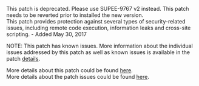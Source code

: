 This patch is deprecated. Please use SUPEE-9767 v2 instead. This patch needs to be reverted prior to installed the new version.  
This patch provides protection against several types of security-related issues, including remote code execution, information leaks and cross-site scripting. - Added May 30, 2017

NOTE: This patch has known issues. More information about the individual issues addressed by this patch as well as known issues is available in the patch [details](https://magento.com/security/patches/supee-9767).

More details about this patch could be found [here](https://magento.com/security/patches/supee-9767).  
More details about the patch issues could be found [here](https://magento.stackexchange.com/questions/176871/security-patch-supee-9767-possible-issues).
